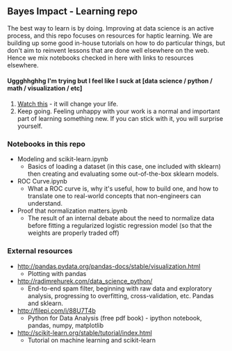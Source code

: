 ## Bayes Impact - Learning repo

The best way to learn is by doing. Improving at data science is an active process, and this repo focuses on resources for haptic learning. We are building up some good in-house tutorials on how to do particular things, but don't aim to reinvent lessons that are done well elsewhere on the web. Hence we mix notebooks checked in here with links to resources elsewhere.

#### Uggghhghhg I'm trying but I feel like I suck at [data science / python / math / visualization / etc]

1. [Watch this](https://www.youtube.com/watch?v=BI23U7U2aUY) - it will change your life.
1. Keep going. Feeling unhappy with your work is a normal and important part of learning something new. If you can stick with it, you will surprise yourself.

### Notebooks in this repo

  * Modeling and scikit-learn.ipynb
    * Basics of loading a dataset (in this case, one included with sklearn) then creating and evaluating some out-of-the-box sklearn models.
  * ROC Curve.ipynb
    * What a ROC curve is, why it's useful, how to build one, and how to translate one to real-world concepts that non-engineers can understand.
  * Proof that normalization matters.ipynb
    * The result of an internal debate about the need to normalize data before fitting a regularized logistic regression model (so that the weights are properly traded off)

### External resources

  * http://pandas.pydata.org/pandas-docs/stable/visualization.html
    * Plotting with pandas
  * http://radimrehurek.com/data_science_python/
    * End-to-end spam filter, beginning with raw data and exploratory analysis, progressing to overfitting, cross-validation, etc. Pandas and sklearn.
  * http://filepi.com/i/88U7T4b
    * Python for Data Analysis (free pdf book) - ipython notebook, pandas, numpy, matplotlib
  * http://scikit-learn.org/stable/tutorial/index.html
    * Tutorial on machine learning and scikit-learn


